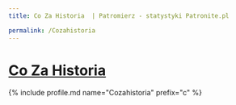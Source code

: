 ```yaml
---
title: Co Za Historia  | Patromierz - statystyki Patronite.pl

permalink: /Cozahistoria
---
```


# [Co Za Historia ](https://patronite.pl/Cozahistoria)

{% include profile.md name="Cozahistoria" prefix="c" %}
